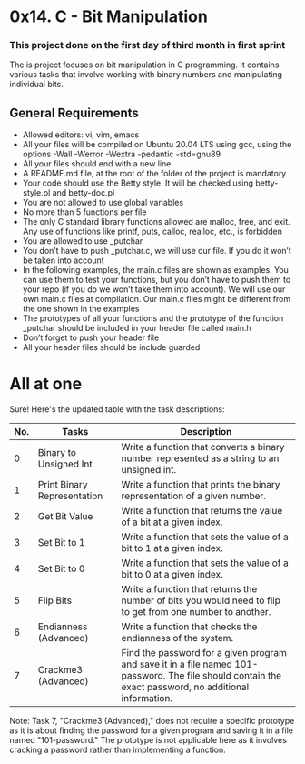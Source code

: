 # 0x14. C - Bit Manipulation
### This project done on the first day of third month in first sprint
The is project focuses on bit manipulation in C programming. It contains various tasks that involve working with binary numbers and manipulating individual bits.
## General  Requirements

- Allowed editors: vi, vim, emacs
- All your files will be compiled on Ubuntu 20.04 LTS using gcc, using the options -Wall -Werror -Wextra -pedantic -std=gnu89
- All your files should end with a new line
- A README.md file, at the root of the folder of the project is mandatory
- Your code should use the Betty style. It will be checked using betty-style.pl and betty-doc.pl
- You are not allowed to use global variables
- No more than 5 functions per file
- The only C standard library functions allowed are malloc, free, and exit. Any use of functions like printf, puts, calloc, realloc, etc., is forbidden
- You are allowed to use _putchar
- You don’t have to push _putchar.c, we will use our file. If you do it won’t be taken into account
- In the following examples, the main.c files are shown as examples. You can use them to test your functions, but you don’t have to push them to your repo (if you do we won’t take them into account). We will use our own main.c files at compilation. Our main.c files might be different from the one shown in the examples
- The prototypes of all your functions and the prototype of the function _putchar should be included in your header file called main.h
- Don’t forget to push your header file
- All your header files should be include guarded
# All at one
Sure! Here's the updated table with the task descriptions:

| No. | Tasks |Description |
|------|-------------|-----------|
| 0    | Binary to Unsigned Int | Write a function that converts a binary number represented as a string to an unsigned int. | `unsigned int binary_to_uint(const char *b);` |
| 1    | Print Binary Representation | Write a function that prints the binary representation of a given number. | `void print_binary(unsigned long int n);` |
| 2    | Get Bit Value | Write a function that returns the value of a bit at a given index. | `int get_bit(unsigned long int n, unsigned int index);` |
| 3    | Set Bit to 1 | Write a function that sets the value of a bit to 1 at a given index. | `int set_bit(unsigned long int *n, unsigned int index);` |
| 4    | Set Bit to 0 | Write a function that sets the value of a bit to 0 at a given index. | `int clear_bit(unsigned long int *n, unsigned int index);` |
| 5    | Flip Bits | Write a function that returns the number of bits you would need to flip to get from one number to another. | `unsigned int flip_bits(unsigned long int n, unsigned long int m);` |
| 6    | Endianness (Advanced) | Write a function that checks the endianness of the system. | `int get_endianness(void);` |
| 7    | Crackme3 (Advanced) | Find the password for a given program and save it in a file named 101-password. The file should contain the exact password, no additional information. | - |

Note: Task 7, "Crackme3 (Advanced)," does not require a specific prototype as it is about finding the password for a given program and saving it in a file named "101-password." The prototype is not applicable here as it involves cracking a password rather than implementing a function.

